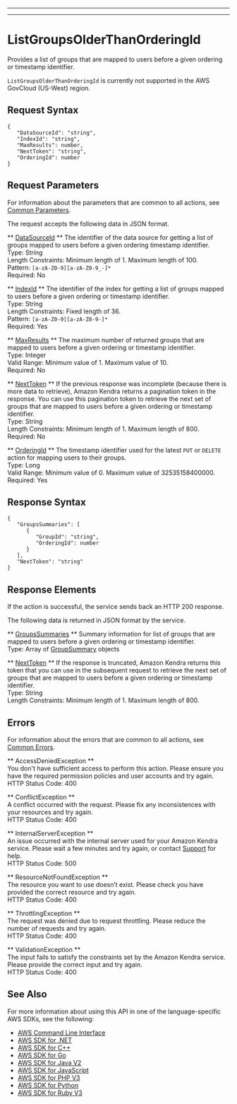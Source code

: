 --------

--------

# ListGroupsOlderThanOrderingId<a name="API_ListGroupsOlderThanOrderingId"></a>

Provides a list of groups that are mapped to users before a given ordering or timestamp identifier\.

 `ListGroupsOlderThanOrderingId` is currently not supported in the AWS GovCloud \(US\-West\) region\.

## Request Syntax<a name="API_ListGroupsOlderThanOrderingId_RequestSyntax"></a>

```
{
   "DataSourceId": "string",
   "IndexId": "string",
   "MaxResults": number,
   "NextToken": "string",
   "OrderingId": number
}
```

## Request Parameters<a name="API_ListGroupsOlderThanOrderingId_RequestParameters"></a>

For information about the parameters that are common to all actions, see [Common Parameters](CommonParameters.md)\.

The request accepts the following data in JSON format\.

 ** [DataSourceId](#API_ListGroupsOlderThanOrderingId_RequestSyntax) **   <a name="Kendra-ListGroupsOlderThanOrderingId-request-DataSourceId"></a>
The identifier of the data source for getting a list of groups mapped to users before a given ordering timestamp identifier\.  
Type: String  
Length Constraints: Minimum length of 1\. Maximum length of 100\.  
Pattern: `[a-zA-Z0-9][a-zA-Z0-9_-]*`   
Required: No

 ** [IndexId](#API_ListGroupsOlderThanOrderingId_RequestSyntax) **   <a name="Kendra-ListGroupsOlderThanOrderingId-request-IndexId"></a>
The identifier of the index for getting a list of groups mapped to users before a given ordering or timestamp identifier\.  
Type: String  
Length Constraints: Fixed length of 36\.  
Pattern: `[a-zA-Z0-9][a-zA-Z0-9-]*`   
Required: Yes

 ** [MaxResults](#API_ListGroupsOlderThanOrderingId_RequestSyntax) **   <a name="Kendra-ListGroupsOlderThanOrderingId-request-MaxResults"></a>
 The maximum number of returned groups that are mapped to users before a given ordering or timestamp identifier\.   
Type: Integer  
Valid Range: Minimum value of 1\. Maximum value of 10\.  
Required: No

 ** [NextToken](#API_ListGroupsOlderThanOrderingId_RequestSyntax) **   <a name="Kendra-ListGroupsOlderThanOrderingId-request-NextToken"></a>
 If the previous response was incomplete \(because there is more data to retrieve\), Amazon Kendra returns a pagination token in the response\. You can use this pagination token to retrieve the next set of groups that are mapped to users before a given ordering or timestamp identifier\.   
Type: String  
Length Constraints: Minimum length of 1\. Maximum length of 800\.  
Required: No

 ** [OrderingId](#API_ListGroupsOlderThanOrderingId_RequestSyntax) **   <a name="Kendra-ListGroupsOlderThanOrderingId-request-OrderingId"></a>
The timestamp identifier used for the latest `PUT` or `DELETE` action for mapping users to their groups\.  
Type: Long  
Valid Range: Minimum value of 0\. Maximum value of 32535158400000\.  
Required: Yes

## Response Syntax<a name="API_ListGroupsOlderThanOrderingId_ResponseSyntax"></a>

```
{
   "GroupsSummaries": [ 
      { 
         "GroupId": "string",
         "OrderingId": number
      }
   ],
   "NextToken": "string"
}
```

## Response Elements<a name="API_ListGroupsOlderThanOrderingId_ResponseElements"></a>

If the action is successful, the service sends back an HTTP 200 response\.

The following data is returned in JSON format by the service\.

 ** [GroupsSummaries](#API_ListGroupsOlderThanOrderingId_ResponseSyntax) **   <a name="Kendra-ListGroupsOlderThanOrderingId-response-GroupsSummaries"></a>
 Summary information for list of groups that are mapped to users before a given ordering or timestamp identifier\.   
Type: Array of [GroupSummary](API_GroupSummary.md) objects

 ** [NextToken](#API_ListGroupsOlderThanOrderingId_ResponseSyntax) **   <a name="Kendra-ListGroupsOlderThanOrderingId-response-NextToken"></a>
 If the response is truncated, Amazon Kendra returns this token that you can use in the subsequent request to retrieve the next set of groups that are mapped to users before a given ordering or timestamp identifier\.   
Type: String  
Length Constraints: Minimum length of 1\. Maximum length of 800\.

## Errors<a name="API_ListGroupsOlderThanOrderingId_Errors"></a>

For information about the errors that are common to all actions, see [Common Errors](CommonErrors.md)\.

 ** AccessDeniedException **   
You don't have sufficient access to perform this action\. Please ensure you have the required permission policies and user accounts and try again\.  
HTTP Status Code: 400

 ** ConflictException **   
A conflict occurred with the request\. Please fix any inconsistences with your resources and try again\.  
HTTP Status Code: 400

 ** InternalServerException **   
An issue occurred with the internal server used for your Amazon Kendra service\. Please wait a few minutes and try again, or contact [ Support](http://aws.amazon.com/aws.amazon.com/contact-us) for help\.  
HTTP Status Code: 500

 ** ResourceNotFoundException **   
The resource you want to use doesn’t exist\. Please check you have provided the correct resource and try again\.  
HTTP Status Code: 400

 ** ThrottlingException **   
The request was denied due to request throttling\. Please reduce the number of requests and try again\.  
HTTP Status Code: 400

 ** ValidationException **   
The input fails to satisfy the constraints set by the Amazon Kendra service\. Please provide the correct input and try again\.  
HTTP Status Code: 400

## See Also<a name="API_ListGroupsOlderThanOrderingId_SeeAlso"></a>

For more information about using this API in one of the language\-specific AWS SDKs, see the following:
+  [AWS Command Line Interface](https://docs.aws.amazon.com/goto/aws-cli/kendra-2019-02-03/ListGroupsOlderThanOrderingId) 
+  [AWS SDK for \.NET](https://docs.aws.amazon.com/goto/DotNetSDKV3/kendra-2019-02-03/ListGroupsOlderThanOrderingId) 
+  [AWS SDK for C\+\+](https://docs.aws.amazon.com/goto/SdkForCpp/kendra-2019-02-03/ListGroupsOlderThanOrderingId) 
+  [AWS SDK for Go](https://docs.aws.amazon.com/goto/SdkForGoV1/kendra-2019-02-03/ListGroupsOlderThanOrderingId) 
+  [AWS SDK for Java V2](https://docs.aws.amazon.com/goto/SdkForJavaV2/kendra-2019-02-03/ListGroupsOlderThanOrderingId) 
+  [AWS SDK for JavaScript](https://docs.aws.amazon.com/goto/AWSJavaScriptSDK/kendra-2019-02-03/ListGroupsOlderThanOrderingId) 
+  [AWS SDK for PHP V3](https://docs.aws.amazon.com/goto/SdkForPHPV3/kendra-2019-02-03/ListGroupsOlderThanOrderingId) 
+  [AWS SDK for Python](https://docs.aws.amazon.com/goto/boto3/kendra-2019-02-03/ListGroupsOlderThanOrderingId) 
+  [AWS SDK for Ruby V3](https://docs.aws.amazon.com/goto/SdkForRubyV3/kendra-2019-02-03/ListGroupsOlderThanOrderingId) 